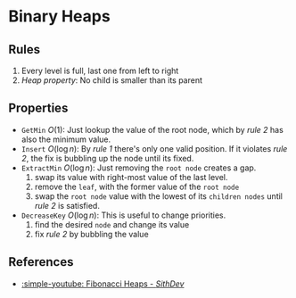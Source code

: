 # Binary Heaps
<!--11/August/2022-->

## Rules
1. Every level is full, last one from left to right
2. _Heap property_: No child is smaller than its parent

## Properties
- `GetMin` $O(1)$: Just lookup the value of the root node, which by
    *rule 2* has also the minimum value.
- `Insert` $O(\log{n})$: By *rule 1* there's only one valid position.
    If it violates *rule 2*, the fix is bubbling up the node until
    its fixed.
- `ExtractMin` $O(\log{n})$: Just removing the `root node` creates a
    gap.
    1. swap its value with right-most value of the last
    level.
    2. remove the `leaf`, with the former value of the `root node`
    3. swap the `root node` value with the lowest of its `children
       nodes` until *rule 2* is satisfied.
- `DecreaseKey` $O(\log{n})$: This is useful to change priorities.
    1. find the desired `node` and change its value
    2. fix *rule 2* by bubbling the value


## References
- [:simple-youtube: Fibonacci Heaps - *SithDev*](https://youtu.be/6JxvKfSV9Ns)

